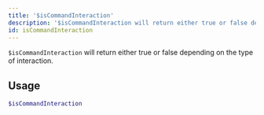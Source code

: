 ```yaml
---
title: '$isCommandInteraction'
description: '$isCommandInteraction will return either true or false depending on the type of the interaction.'
id: isCommandInteraction
---
```


`$isCommandInteraction` will return either true or false depending on the type of interaction.

## Usage

```php
$isCommandInteraction
```